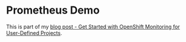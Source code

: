 # Prometheus Demo
  
This is part of my [blog post  - Get Started with OpenShift Monitoring for User-Defined Projects](https://medium.com/@theodor2311/get-started-with-openshift-monitoring-for-user-defined-projects-b46351b15ad7).
